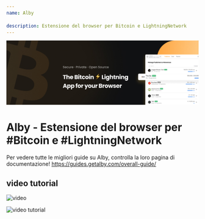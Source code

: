 ```yaml
---
name: Alby

description: Estensione del browser per Bitcoin e LightningNetwork
---
```


![cover](assets/cover.jpeg)

# Alby - Estensione del browser per #Bitcoin e #LightningNetwork

Per vedere tutte le migliori guide su Alby, controlla la loro pagina di documentazione! https://guides.getalby.com/overall-guide/

## video tutorial

![video](https://youtu.be/nd5fX2vHuDw)

![video tutorial](https://guides.getalby.com/overall-guide/)
